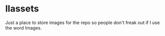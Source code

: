 # llassets

Just a place to store images for the repo so people don't freak out if I use the word Images.

